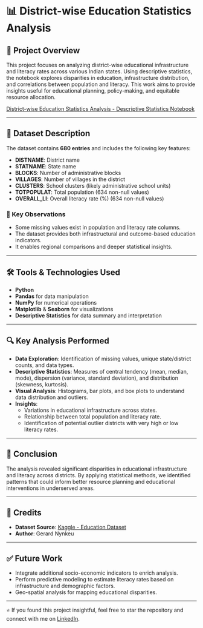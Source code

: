 # 📊 District-wise Education Statistics Analysis

## 📌 Project Overview

This project focuses on analyzing district-wise educational infrastructure and literacy rates across various Indian states. Using descriptive statistics, the notebook explores disparities in education, infrastructure distribution, and correlations between population and literacy. This work aims to provide insights useful for educational planning, policy-making, and equitable resource allocation.


[District-wise Education Statistics Analysis - Descriptive Statistics Notebook](https://github.com/gerardnynkeu/Portfolio-Data-Analytics/blob/main/District-wise%20Education%20Statistics%20Analysis/education-districtwise-descriptive-statistics.ipynb)

---

## 📁 Dataset Description

The dataset contains **680 entries** and includes the following key features:

- **DISTNAME**: District name  
- **STATNAME**: State name  
- **BLOCKS**: Number of administrative blocks  
- **VILLAGES**: Number of villages in the district  
- **CLUSTERS**: School clusters (likely administrative school units)  
- **TOTPOPULAT**: Total population (634 non-null values)  
- **OVERALL_LI**: Overall literacy rate (%) (634 non-null values)

### 🧩 Key Observations

- Some missing values exist in population and literacy rate columns.
- The dataset provides both infrastructural and outcome-based education indicators.
- It enables regional comparisons and deeper statistical insights.

---

## 🛠️ Tools & Technologies Used

- **Python**
- **Pandas** for data manipulation
- **NumPy** for numerical operations
- **Matplotlib** & **Seaborn** for visualizations
- **Descriptive Statistics** for data summary and interpretation

---

## 🔍 Key Analysis Performed

- **Data Exploration**: Identification of missing values, unique state/district counts, and data types.
- **Descriptive Statistics**: Measures of central tendency (mean, median, mode), dispersion (variance, standard deviation), and distribution (skewness, kurtosis).
- **Visual Analysis**: Histograms, bar plots, and box plots to understand data distribution and outliers.
- **Insights**:
  - Variations in educational infrastructure across states.
  - Relationship between total population and literacy rate.
  - Identification of potential outlier districts with very high or low literacy rates.

---

## 📌 Conclusion

The analysis revealed significant disparities in educational infrastructure and literacy across districts. By applying statistical methods, we identified patterns that could inform better resource planning and educational interventions in underserved areas.

---
## 🔗 Credits

- **Dataset Source**: [Kaggle - Education Dataset](https://www.kaggle.com/)
- **Author**: Gerard Nynkeu

---

## ✅ Future Work

- Integrate additional socio-economic indicators to enrich analysis.
- Perform predictive modeling to estimate literacy rates based on infrastructure and demographic factors.
- Geo-spatial analysis for mapping educational disparities.

---

⭐️ If you found this project insightful, feel free to star the repository and connect with me on [LinkedIn](https://www.linkedin.com/).


